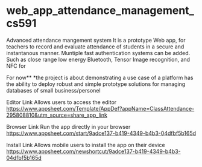 # web_app_attendance_management_cs591
Advanced attendance mangement system
It is a prototype Web app, for teachers to record and evaluate attendance of students in a secure and instantanous manner.
Muntiple fast authentication systems can be added. Such as close range low energy Bluetooth, Tensor Image recognition, and NFC for 

For now**
*the project is about demonstrating a use case of a platform has the ability to deploy robust and simple prototype solutions for managing databases of small business/personel


Editor Link
Allows users to access the editor
https://www.appsheet.com/Template/AppDef?appName=ClassAttendance-295808810&utm_source=share_app_link

Browser Link
Run the app directly in your browser
https://www.appsheet.com/start/9adce137-b419-4349-b4b3-04dfbf5b165d

Install Link
Allows mobile users to install the app on their device
https://www.appsheet.com/newshortcut/9adce137-b419-4349-b4b3-04dfbf5b165d


